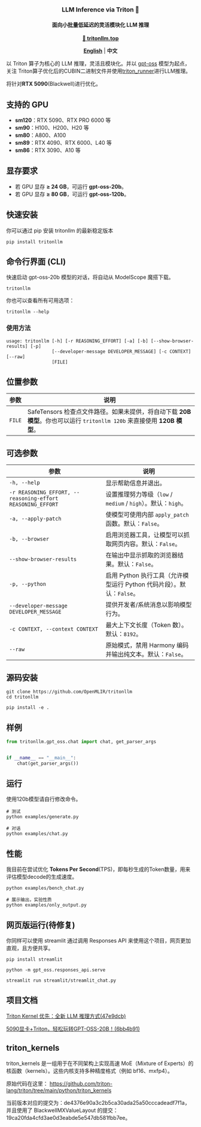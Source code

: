 <h3 align="center">
LLM Inference via Triton 🚀
</h3>

<h4 align="center">
面向小批量低延迟的灵活模块化 LLM 推理
</h4>

<p align="center">
<a href="https://tritonllm.top"><b>🔗 tritonllm.top</b></a>
</p>

<p align="center">
<a href="README.md"><b>English</b></a> | <a><b>中文</b></a>
</p>


以 Triton 算子为核心的 LLM 推理，灵活且模块化。并以 [gpt-oss](https://github.com/openai/gpt-oss) 模型为起点，关注 Triton算子优化后的CUBIN二进制文件并使用[triton_runner](https://github.com/OpenMLIR/triton_runner)进行LLM推理。

将针对**RTX 5090**(Blackwell)进行优化。

## 支持的 GPU

- **sm120**：RTX 5090、RTX PRO 6000 等
- **sm90**：H100、H200、H20 等
- **sm80**：A800、A100
- **sm89**：RTX 4090、RTX 6000、L40 等
- **sm86**：RTX 3090、A10 等

## 显存要求

- 若 GPU 显存 **≥ 24 GB**，可运行 **gpt-oss-20b**。
- 若 GPU 显存 **≥ 80 GB**，可运行 **gpt-oss-120b**。

## 快速安装

你可以通过 pip 安装 tritonllm 的最新稳定版本

```shell
pip install tritonllm
```

## 命令行界面 (CLI)

快速启动 gpt-oss-20b 模型的对话，将自动从 ModelScope 魔搭下载。

```shell
tritonllm
```

你也可以查看所有可用选项：

```shell
tritonllm --help
```

### 使用方法

```
usage: tritonllm [-h] [-r REASONING_EFFORT] [-a] [-b] [--show-browser-results] [-p]
                 [--developer-message DEVELOPER_MESSAGE] [-c CONTEXT] [--raw]
                 [FILE]
```

## 位置参数

| 参数 | 说明 |
|------|------|
| `FILE` | SafeTensors 检查点文件路径。如果未提供，将自动下载 **20B 模型**。你也可以运行 `tritonllm 120b` 来直接使用 **120B 模型**。 |

## 可选参数

| 参数 | 说明 |
|------|------|
| `-h, --help` | 显示帮助信息并退出。 |
| `-r REASONING_EFFORT, --reasoning-effort REASONING_EFFORT` | 设置推理努力等级（`low` / `medium` / `high`）。默认：`high`。 |
| `-a, --apply-patch` | 使模型可使用内部 `apply_patch` 函数。默认：`False`。 |
| `-b, --browser` | 启用浏览器工具，让模型可以抓取网页内容。默认：`False`。 |
| `--show-browser-results` | 在输出中显示抓取的浏览器结果。默认：`False`。 |
| `-p, --python` | 启用 Python 执行工具（允许模型运行 Python 代码片段）。默认：`False`。 |
| `--developer-message DEVELOPER_MESSAGE` | 提供开发者/系统消息以影响模型行为。 |
| `-c CONTEXT, --context CONTEXT` | 最大上下文长度（Token 数）。默认：`8192`。 |
| `--raw` | 原始模式，禁用 Harmony 编码并输出纯文本。默认：`False`。 |


## 源码安装

```shell
git clone https://github.com/OpenMLIR/tritonllm
cd tritonllm

pip install -e .
```

## 样例

```Python
from tritonllm.gpt_oss.chat import chat, get_parser_args


if __name__ == "__main__":
    chat(get_parser_args())
```

## 运行

使用120b模型请自行修改命令。

```shell
# 测试
python examples/generate.py

# 对话
python examples/chat.py
```

## 性能

我目前在尝试优化 **Tokens Per Second**(TPS)，即每秒生成的Token数量，用来评估模型decode的生成速度。

```shell
python examples/bench_chat.py

# 展示输出，实验性质
python examples/only_output.py
```

## 网页版运行(待修复)

你同样可以使用 streamlit 通过调用 Responses API 来使用这个项目，网页更加直观，且方便共享。

```shell
pip install streamlit

python -m gpt_oss.responses_api.serve

streamlit run streamlit/streamlit_chat.py
```

## 项目文档

[Triton Kernel 优先：全新 LLM 推理方式(47e9dcb)](https://zhuanlan.zhihu.com/p/1939592984820691987)

[5090显卡+Triton，轻松玩转GPT-OSS-20B！(6bb4b91)](https://zhuanlan.zhihu.com/p/1936692690503865129)

## triton_kernels

triton_kernels 是一组用于在不同架构上实现高速 MoE（Mixture of Experts）的核函数（kernels）。这些内核支持多种精度格式（例如 bf16、mxfp4）。

原始代码在这里：
https://github.com/triton-lang/triton/tree/main/python/triton_kernels

当前版本对应的提交为：de4376e90a3c2b5ca30ada25a50cccadeadf7f1a，
并且使用了 BlackwellMXValueLayout 的提交：19ca20fda4cfd3ae0d3eabde5e547db581fbb7ee。
